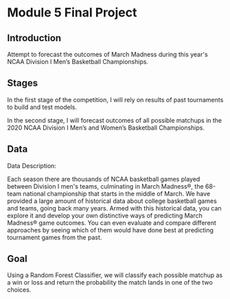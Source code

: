 
# Module 5 Final Project


## Introduction

Attempt to forecast the outcomes of March Madness during this year's NCAA Division I Men’s Basketball Championships.

## Stages

In the first stage of the competition, I will rely on results of past tournaments to build and test models.

In the second stage, I will forecast outcomes of all possible matchups in the 2020 NCAA Division I Men’s and Women’s Basketball Championships.

## Data

Data Description:

Each season there are thousands of NCAA basketball games played between Division I men's teams, culminating in March Madness®, the 68-team national championship that starts in the middle of March. We have provided a large amount of historical data about college basketball games and teams, going back many years. Armed with this historical data, you can explore it and develop your own distinctive ways of predicting March Madness® game outcomes. You can even evaluate and compare different approaches by seeing which of them would have done best at predicting tournament games from the past.

## Goal

Using a Random Forest Classifier, we will classify each possible matchup as a win or loss and return the probability the match lands in one of the two choices.